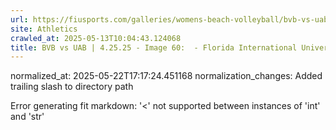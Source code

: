 ```yaml
---
url: https://fiusports.com/galleries/womens-beach-volleyball/bvb-vs-uab-4-25-25/image-60/357/62859/
site: Athletics
crawled_at: 2025-05-13T10:04:43.124068
title: BVB vs UAB | 4.25.25 - Image 60:  - Florida International University
---
```

normalized_at: 2025-05-22T17:17:24.451168
normalization_changes: Added trailing slash to directory path

Error generating fit markdown: '<' not supported between instances of 'int' and 'str'